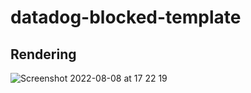 # datadog-blocked-template

## Rendering
![Screenshot 2022-08-08 at 17 22 19](https://user-images.githubusercontent.com/19765952/183598982-182f68cc-942e-42f6-ac93-530a5eafeb49.png)

